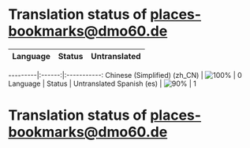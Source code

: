 # Translation status of places-bookmarks@dmo60.de

Language | Status | Untranslated
---------|:------:|:-----------:

---------|:------:|:-----------:
Chinese (Simplified) (zh_CN) | ![100%](http://progressed.io/bar/100) | 0
Language | Status | Untranslated
Spanish (es) | ![90%](http://progressed.io/bar/90) | 1
# Translation status of places-bookmarks@dmo60.de
